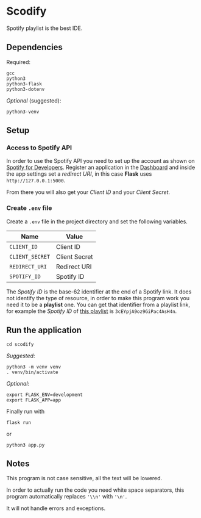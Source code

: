 # Scodify

Spotify playlist is the best IDE.



## Dependencies

Required:

```
gcc
python3
python3-flask
python3-dotenv
```


*Optional* (suggested):

```
python3-venv
```

## Setup

### Access to Spotify API

In order to use the Spotify API you need to set up the account as shown on [Spotify for Developers](https://developer.spotify.com/).
Register an application in the [Dashboard](https://developer.spotify.com/dashboard) and inside the app settings set a *redirect URI*, in this case **Flask** uses `http://127.0.0.1:5000`.

From there you will also get your *Client ID* and your *Client Secret*.



### Create `.env` file

Create a `.env` file in the project directory and set the following variables.

| **Name**        | **Value**     |
|-----------------|---------------|
| `CLIENT_ID`     | Client ID     |
| `CLIENT_SECRET` | Client Secret |
| `REDIRECT_URI`  | Redirect URI  |
| `SPOTIFY_ID`    | Spotify ID    |


The *Spotify ID* is the base-62 identifier at the end of a Spotify link. It does not identify the type of resource, in order to make this program work you need it to be a **playlist** one.
You can get that identifier from a playlist link, for example the *Spotify ID* of [this playlist](
https://open.spotify.com/playlist/3cEYpjA9oz9GiPac4AsH4n) is `3cEYpjA9oz9GiPac4AsH4n`.

## Run the application

```
cd scodify
```

*Suggested*:

```
python3 -m venv venv
. venv/bin/activate
```

*Optional*:

```
export FLASK_ENV=development
export FLASK_APP=app
```

Finally run with

```
flask run
```

or

```
python3 app.py
```


## Notes

This program is not case sensitive, all the text will be lowered.

In order to actually run the code you need white space separators, this program automatically replaces `'\\n'` with `'\n'`.

It will not handle errors and exceptions.

